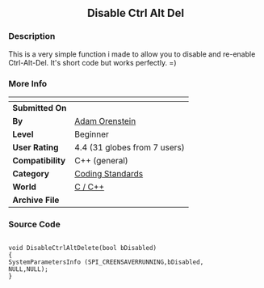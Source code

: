 ﻿<div align="center">

## Disable Ctrl Alt Del


</div>

### Description

This is a very simple function i made to allow you to disable and re-enable Ctrl-Alt-Del. It's short code but works perfectly. =)
 
### More Info
 


<span>             |<span>
---                |---
**Submitted On**   |
**By**             |[Adam Orenstein](https://github.com/Planet-Source-Code/PSCIndex/blob/master/ByAuthor/adam-orenstein.md)
**Level**          |Beginner
**User Rating**    |4.4 (31 globes from 7 users)
**Compatibility**  |C\+\+ \(general\)
**Category**       |[Coding Standards](https://github.com/Planet-Source-Code/PSCIndex/blob/master/ByCategory/coding-standards__3-32.md)
**World**          |[C / C\+\+](https://github.com/Planet-Source-Code/PSCIndex/blob/master/ByWorld/c-c.md)
**Archive File**   |[](https://github.com/Planet-Source-Code/adam-orenstein-disable-ctrl-alt-del__3-579/archive/master.zip)





### Source Code

```

void DisableCtrlAltDelete(bool bDisabled)
{
SystemParametersInfo (SPI_CREENSAVERRUNNING,bDisabled,
NULL,NULL);
}
```

